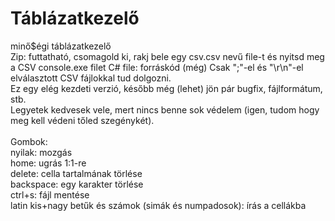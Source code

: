 # Táblázatkezelő
 minő$égi táblázatkezelő<br />
 Zip: futtatható, csomagold ki, rakj bele egy csv.csv nevű file-t és nyitsd meg a CSV console.exe filet
C# file: forráskód
 (még) Csak ";"-el és "\r\n"-el elválasztott CSV fájlokkal tud dolgozni. <br />
 Ez egy elég kezdeti verzió, később még (lehet) jön pár bugfix, fájlformátum, stb. <br />
 Legyetek kedvesek vele, mert nincs benne sok védelem (igen, tudom hogy meg kell védeni tőled szegénykét).<br /><br />
 Gombok: <br />
    nyilak: mozgás<br />
    home: ugrás 1:1-re<br />
    delete: cella tartalmának törlése<br />
    backspace: egy karakter törlése<br />
    ctrl+s: fájl mentése<br />
    latin kis+nagy betűk és számok (simák és numpadosok): írás a cellákba
